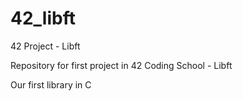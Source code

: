 # 42_libft
42 Project - Libft



Repository for first project in 42 Coding School - Libft 

Our first library in C
